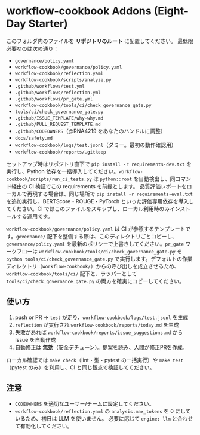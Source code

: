 # workflow-cookbook Addons (Eight-Day Starter)

このフォルダ内のファイルを **リポジトリのルート** に配置してください。
最低限必要なのは次の通り：

- `governance/policy.yaml`
- `workflow-cookbook/governance/policy.yaml`
- `workflow-cookbook/reflection.yaml`
- `workflow-cookbook/scripts/analyze.py`
- `.github/workflows/test.yml`
- `.github/workflows/reflection.yml`
- `.github/workflows/pr_gate.yml`
- `workflow-cookbook/tools/ci/check_governance_gate.py`
- `tools/ci/check_governance_gate.py`
- `.github/ISSUE_TEMPLATE/why-why.md`
- `.github/PULL_REQUEST_TEMPLATE.md`
- `.github/CODEOWNERS`（@RNA4219 をあなたのハンドルに調整）
- `docs/safety.md`
- `workflow-cookbook/logs/test.jsonl`（ダミー。最初の動作確認用）
- `workflow-cookbook/reports/.gitkeep`

セットアップ時はリポジトリ直下で `pip install -r requirements-dev.txt` を実行し、Python 依存を一括導入してください。`workflow-cookbook/scripts/run_ci_tests.py` は `python::root` を自動検出し、同コマンド経由の CI 検証でこの requirements を前提とします。
品質評価レポートをローカルで再現する場合は、同じ場所で `pip install -r requirements-eval.txt` を追加実行し、BERTScore・ROUGE・PyTorch といった評価専用依存を導入してください。CI ではこのファイルをスキップし、ローカル利用時のみインストールする運用です。

`workflow-cookbook/governance/policy.yaml` は CI が参照するテンプレートです。`governance/` 配下を整備する際は、このディレクトリごとコピーし、`governance/policy.yaml` を最新のポリシーで上書きしてください。`pr_gate` ワークフローは `workflow-cookbook/tools/ci/check_governance_gate.py` を `python tools/ci/check_governance_gate.py` で実行します。デフォルトの作業ディレクトリ（`workflow-cookbook/`）からの呼び出しを成立させるため、`workflow-cookbook/tools/ci/` 配下と、ラッパーとして `tools/ci/check_governance_gate.py` の両方を確実にコピーしてください。

## 使い方
1. push or PR → `test` が走り、`workflow-cookbook/logs/test.jsonl` を生成
2. `reflection` が実行され `workflow-cookbook/reports/today.md` を生成
3. 失敗があれば `workflow-cookbook/reports/issue_suggestions.md` から Issue を自動作成
4. 自動修正は **無効**（安全デチューン）。提案を読み、人間が修正PRを作成。

ローカル確認では `make check`（lint・型・pytest の一括実行）や `make test`（pytest のみ）を利用し、CI と同じ観点で検証してください。

## 注意
- `CODEOWNERS` を適切なユーザー/チームに設定してください。
- `workflow-cookbook/reflection.yaml` の `analysis.max_tokens` を 0 にしているため、初日は LLM を使いません。
  必要に応じて `engine: llm` と合わせて有効化してください。
